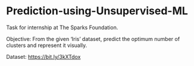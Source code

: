 # Prediction-using-Unsupervised-ML
Task for internship at The Sparks Foundation.

Objective: From the given ‘Iris’ dataset, predict the optimum number of clusters and represent it visually.

Dataset: https://bit.ly/3kXTdox
